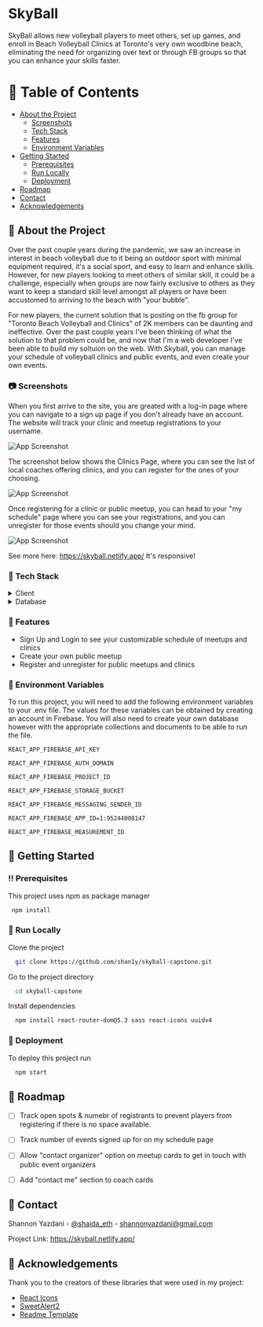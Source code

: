 <!--
Hey, thanks for using the awesome-readme-template template.  
If you have any enhancements, then fork this project and create a pull request 
or just open an issue with the label "enhancement".

Don't forget to give this project a star for additional support ;)
Maybe you can mention me or this repo in the acknowledgements too
-->
<div align="left">

  <!-- <img src="assets/logo.png" alt="logo" width="200" height="auto" /> -->
  <h1>SkyBall</h1>
  
  <p>
   SkyBall allows new volleyball players to meet others, set up games, and enroll in Beach Volleyball Clinics at Toronto's very own woodbine beach, eliminating the need for organizing over text or through FB groups so that you can enhance your skills faster.
  </p>
  
  

<!-- Table of Contents -->
# :notebook_with_decorative_cover: Table of Contents

- [About the Project](#star2-about-the-project)
  * [Screenshots](#camera-screenshots)
  * [Tech Stack](#space_invader-tech-stack)
  * [Features](#dart-features)
  * [Environment Variables](#key-environment-variables)
- [Getting Started](#toolbox-getting-started)
  * [Prerequisites](#bangbang-prerequisites)
  * [Run Locally](#running-run-locally)
  * [Deployment](#triangular_flag_on_post-deployment)
- [Roadmap](#compass-roadmap)
- [Contact](#handshake-contact)
- [Acknowledgements](#gem-acknowledgements)

  

<!-- About the Project -->
## :star2: About the Project

Over the past couple years during the pandemic, we saw an increase in interest in beach volleyball due to it being an outdoor sport with minimal equipment required, it's a social sport, and easy to learn and enhance skills. However, for new players looking to meet others of similar skill, it could be a challenge, especially when groups are now fairly exclusive to others as they want to keep a standard skill level amongst all players or have been accustomed to arriving to the beach with "your bubble". 

For new players, the current solution that is posting on the fb group for "Toronto Beach Volleyball and Clinics" of 2K members can be daunting and ineffective. Over the past couple years I've been thinking of what the solution to that problem could be, and now that I'm a web developer I've been able to build my soltuion on the web. With Skyball, you can manage your schedule of volleyball clinics and public events, and even create your own events.

<!-- Screenshots -->
### :camera: Screenshots

When you first arrive to the site, you are greated with a log-in page where you can navigate to a sign up page if you don't already have an account. The website will track your clinic and meetup registrations to your username.

![App Screenshot](https://firebasestorage.googleapis.com/v0/b/skyball-c1e25.appspot.com/o/images%2FPicture1.png?alt=media&token=341bbab0-5af2-4cbd-9448-1dfb8150b27c)

The screenshot below shows the Clinics Page, where you can see the list of local coaches offering clinics, and you can register for the ones of your choosing.
  
![App Screenshot](https://firebasestorage.googleapis.com/v0/b/skyball-c1e25.appspot.com/o/images%2FPicture3.png?alt=media&token=4e49774f-2466-4311-93d3-38dd9dd097fe)
  
Once registering for a clinic or public meetup, you can head to your "my schedule" page where you can see your registrations, and you can unregister for those events should you change your mind.
  
 ![App Screenshot](https://firebasestorage.googleapis.com/v0/b/skyball-c1e25.appspot.com/o/images%2FPicture4.png?alt=media&token=809f38fa-6b23-47da-acfd-2006d68a0bc3)
  
  See more here: https://skyball.netlify.app/ It's responsive!


<!-- TechStack -->
### :space_invader: Tech Stack

<details>
  <summary>Client</summary>
  <ul>
    <li><a href="https://www.typescriptlang.org/">Sass</a></li>
    <li><a href="https://nextjs.org/">React Icons</a></li>
    <li><a href="https://reactjs.org/">React.js</a></li>
    <li><a href="https://tailwindcss.com/">V4 UUId</a></li>
  </ul>
</details>

<details>
<summary>Database</summary>
  <ul>
    <li><a href="https://firebase.google.com/">Firebase Storage</a></li>
    <li><a href="https://firebase.google.com/">Firebase Database</a></li>
    <li><a href="https://firebase.google.com/">Firebase Authentication</a></li>
  </ul>
</details>



<!-- Features -->
### :dart: Features

- Sign Up and Login to see your customizable schedule of meetups and clinics
- Create your own public meetup
- Register and unregister for public meetups and clinics


<!-- Env Variables -->
### :key: Environment Variables

To run this project, you will need to add the following environment variables to your .env file. The values for these variables can be obtained by creating an account in Firebase. You will also need to create your own database however with the appropriate collections and documents to be able to run the file.

`REACT_APP_FIREBASE_API_KEY`

`REACT_APP_FIREBASE_AUTH_DOMAIN`

`REACT_APP_FIREBASE_PROJECT_ID`

`REACT_APP_FIREBASE_STORAGE_BUCKET`

`REACT_APP_FIREBASE_MESSAGING_SENDER_ID`
  
`REACT_APP_FIREBASE_APP_ID=1:95244008147`
 
`REACT_APP_FIREBASE_MEASUREMENT_ID`
  

<!-- Getting Started -->
## 	:toolbox: Getting Started

<!-- Prerequisites -->
### :bangbang: Prerequisites

This project uses npm as package manager

```bash
 npm install
```

<!-- Run Locally -->
### :running: Run Locally

Clone the project

```bash
  git clone https://github.com/shan1y/skyball-capstone.git
```

Go to the project directory

```bash
  cd skyball-capstone
```

Install dependencies

```bash
  npm install react-router-dom@5.3 sass react-icons uuidv4
```


<!-- Deployment -->
### :triangular_flag_on_post: Deployment

To deploy this project run

```bash
  npm start
```


<!-- Roadmap -->
## :compass: Roadmap

* [ ] Track open spots & numebr of registrants to prevent players from registering if there is no space available.
* [ ] Track number of events signed up for on my schedule page
* [ ] Allow "contact organizer" option on meetup cards to get in touch with public event organizers
* [ ] Add "contact me" section to coach cards



<!-- Contact -->
## :handshake: Contact

Shannon Yazdani - [@shaida_eth](https://twitter.com/shaida_eth) - shannonyazdani@gmail.com

Project Link: https://skyball.netlify.app/


<!-- Acknowledgments -->
## :gem: Acknowledgements

Thank you to the creators of these libraries that were used in my project:

 - [React Icons](https://react-icons.github.io/react-icons/)
 - [SweetAlert2](https://sweetalert2.github.io/)
 - [Readme Template](https://github.com/othneildrew/Best-README-Template)
